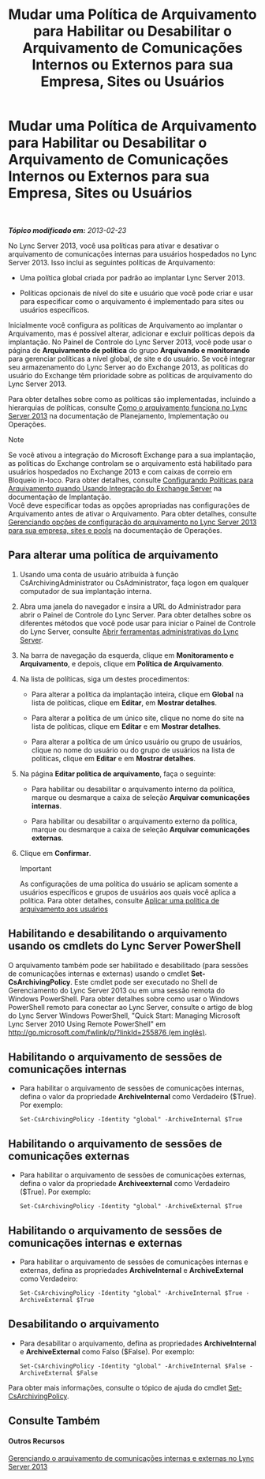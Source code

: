 ﻿---
title: Mudar uma Política de Arquivamento para Habilitar ou Desabilitar o Arquivamento de Comunicações Internos ou Externos para sua Empresa, Sites ou Usuários
TOCTitle: Mudar uma Política de Arquivamento para Habilitar ou Desabilitar o Arquivamento de Comunicações Internos ou Externos para sua Empresa, Sites ou Usuários
ms:assetid: b85dc3fb-8ebd-4e3c-ac90-fc79270ac867
ms:mtpsurl: https://technet.microsoft.com/pt-br/library/Gg182576(v=OCS.15)
ms:contentKeyID: 49307905
ms.date: 05/19/2016
mtps_version: v=OCS.15
ms.translationtype: HT
---

# Mudar uma Política de Arquivamento para Habilitar ou Desabilitar o Arquivamento de Comunicações Internos ou Externos para sua Empresa, Sites ou Usuários

 

_**Tópico modificado em:** 2013-02-23_

No Lync Server 2013, você usa políticas para ativar e desativar o arquivamento de comunicações internas para usuários hospedados no Lync Server 2013. Isso inclui as seguintes políticas de Arquivamento:

  - Uma política global criada por padrão ao implantar Lync Server 2013.

  - Políticas opcionais de nível do site e usuário que você pode criar e usar para especificar como o arquivamento é implementado para sites ou usuários específicos.

Inicialmente você configura as políticas de Arquivamento ao implantar o Arquivamento, mas é possível alterar, adicionar e excluir políticas depois da implantação. No Painel de Controle do Lync Server 2013, você pode usar o página de **Arquivamento de política** do grupo **Arquivando e monitorando** para gerenciar políticas a nível global, de site e do usuário. Se você integrar seu armazenamento do Lync Server ao do Exchange 2013, as políticas do usuário do Exchange têm prioridade sobre as políticas de arquivamento do Lync Server 2013.

Para obter detalhes sobre como as políticas são implementadas, incluindo a hierarquias de políticas, consulte [Como o arquivamento funciona no Lync Server 2013](lync-server-2013-how-archiving-works.md) na documentação de Planejamento, Implementação ou Operações.

> [!note]  
> Se você ativou a integração do Microsoft Exchange para a sua implantação, as políticas do Exchange controlam se o arquivamento está habilitado para usuários hospedados no Exchange 2013 e com caixas de correio em Bloqueio in-loco. Para obter detalhes, consulte <a href="lync-server-2013-setting-up-policies-for-archiving-when-using-exchange-server-integration.md">Configurando Políticas para Arquivamento quando Usando Integração do Exchange Server</a> na documentação de Implantação.<br />Você deve especificar todas as opções apropriadas nas configurações de Arquivamento antes de ativar o Arquivamento. Para obter detalhes, consulte <a href="lync-server-2013-managing-archiving-configuration-options-for-your-organization-sites-and-pools.md">Gerenciando opções de configuração do arquivamento no Lync Server 2013 para sua empresa, sites e pools</a> na documentação de Operações.

## Para alterar uma política de arquivamento

1.  Usando uma conta de usuário atribuída à função CsArchivingAdministrator ou CsAdministrator, faça logon em qualquer computador de sua implantação interna.

2.  Abra uma janela do navegador e insira a URL do Administrador para abrir o Painel de Controle do Lync Server. Para obter detalhes sobre os diferentes métodos que você pode usar para iniciar o Painel de Controle do Lync Server, consulte [Abrir ferramentas administrativas do Lync Server](lync-server-2013-open-lync-server-administrative-tools.md).

3.  Na barra de navegação da esquerda, clique em **Monitoramento e Arquivamento**, e depois, clique em **Política de Arquivamento**.

4.  Na lista de políticas, siga um destes procedimentos:
    
      - Para alterar a política da implantação inteira, clique em **Global** na lista de políticas, clique em **Editar**, em **Mostrar detalhes**.
    
      - Para alterar a política de um único site, clique no nome do site na lista de políticas, clique em **Editar** e em **Mostrar detalhes**.
    
      - Para alterar a política de um único usuário ou grupo de usuários, clique no nome do usuário ou do grupo de usuários na lista de políticas, clique em **Editar** e em **Mostrar detalhes**.

5.  Na página **Editar política de arquivamento**, faça o seguinte:
    
      - Para habilitar ou desabilitar o arquivamento interno da política, marque ou desmarque a caixa de seleção **Arquivar comunicações internas**.
    
      - Para habilitar ou desabilitar o arquivamento externo da política, marque ou desmarque a caixa de seleção **Arquivar comunicações externas**.

6.  Clique em **Confirmar**.
    
    > [!important]  
    > As configurações de uma política do usuário se aplicam somente a usuários específicos e grupos de usuários aos quais você aplica a política. Para obter detalhes, consulte <a href="lync-server-2013-applying-an-archiving-policy-to-users.md">Aplicar uma política de arquivamento aos usuários</a>

## Habilitando e desabilitando o arquivamento usando os cmdlets do Lync Server PowerShell

O arquivamento também pode ser habilitado e desabilitado (para sessões de comunicações internas e externas) usando o cmdlet **Set-CsArchivingPolicy**. Este cmdlet pode ser executado no Shell de Gerenciamento do Lync Server 2013 ou em uma sessão remota do Windows PowerShell. Para obter detalhes sobre como usar o Windows PowerShell remoto para conectar ao Lync Server, consulte o artigo de blog do Lync Server Windows PowerShell, "Quick Start: Managing Microsoft Lync Server 2010 Using Remote PowerShell" em [http://go.microsoft.com/fwlink/p/?linkId=255876 (em inglês)](http://go.microsoft.com/fwlink/p/?linkid=255876).

## Habilitando o arquivamento de sessões de comunicações internas

  - Para habilitar o arquivamento de sessões de comunicações internas, defina o valor da propriedade **ArchiveInternal** como Verdadeiro ($True). Por exemplo:
    
        Set-CsArchivingPolicy -Identity "global" -ArchiveInternal $True

## Habilitando o arquivamento de sessões de comunicações externas

  - Para habilitar o arquivamento de sessões de comunicações externas, defina o valor da propriedade **Archiveexternal** como Verdadeiro ($True). Por exemplo:
    
        Set-CsArchivingPolicy -Identity "global" -ArchiveExternal $True

## Habilitando o arquivamento de sessões de comunicações internas e externas

  - Para habilitar o arquivamento de sessões de comunicações internas e externas, defina as propriedades **ArchiveInternal** e **ArchiveExternal** como Verdadeiro:
    
        Set-CsArchivingPolicy -Identity "global" -ArchiveInternal $True -ArchiveExternal $True

## Desabilitando o arquivamento

  - Para desabilitar o arquivamento, defina as propriedades **ArchiveInternal** e **ArchiveExternal** como Falso ($False). Por exemplo:
    
        Set-CsArchivingPolicy -Identity "global" -ArchiveInternal $False -ArchiveExternal $False

Para obter mais informações, consulte o tópico de ajuda do cmdlet [Set-CsArchivingPolicy](https://docs.microsoft.com/en-us/powershell/module/skype/Set-CsArchivingPolicy).

## Consulte Também

#### Outros Recursos

[Gerenciando o arquivamento de comunicações internas e externas no Lync Server 2013](lync-server-2013-managing-the-archiving-of-internal-and-external-communications.md)

